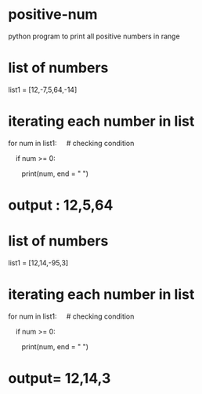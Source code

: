 # positive-num
python program to print all positive numbers in range
# list of numbers 

list1 = [12,-7,5,64,-14] 
# iterating each number in list 

for num in list1: 
    # checking condition 

    if num >= 0: 

       print(num, end = " ")
       
 # output : 12,5,64
 
 
 
 # list of numbers 

list1 = [12,14,-95,3] 
# iterating each number in list 

for num in list1: 
    # checking condition 

    if num >= 0: 

       print(num, end = " ")
       
# output= 12,14,3
 
 
